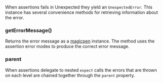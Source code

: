 When assertions fails in Unexpected they yield an
`UnexpectedError`. This instance has several convenience methods for
retrieving information about the error.

### getErrorMessage()

Returns the error message as a
[magicpen](https://github.com/sunesimonsen/magicpen) instance. The
method uses the assertion error modes to produce the correct
error message.

### parent

When assertions delegate to nested `expect` calls the errors that are
thrown on each level are chained together through the `parent`
property.
